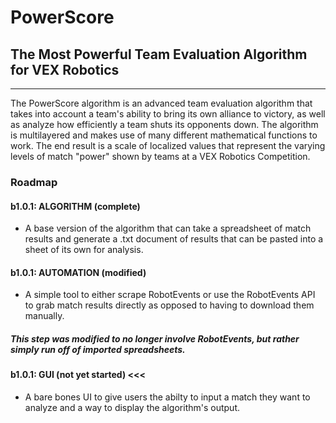 # PowerScore
## The Most Powerful Team Evaluation Algorithm for VEX Robotics

---
The PowerScore algorithm is an advanced team evaluation algorithm that takes into account a team's ability to bring its own alliance to victory, as well as analyze how efficiently a team shuts its opponents down. The algorithm is multilayered and makes use of many different mathematical functions to work. The end result is a scale of localized values that represent the varying levels of match "power" shown by teams at a VEX Robotics Competition.

### Roadmap
#### b1.0.1: ALGORITHM (complete)
- A base version of the algorithm that can take a spreadsheet of match results and generate a .txt document of results that can be pasted into a sheet of its own for analysis.

#### b1.0.1: AUTOMATION (modified)
- A simple tool to either scrape RobotEvents or use the RobotEvents API to grab match results directly as opposed to having to download them manually.
##### This step was modified to no longer involve RobotEvents, but rather simply run off of imported spreadsheets.

#### b1.0.1: GUI (not yet started) <<<
- A bare bones UI to give users the abilty to input a match they want to analyze and a way to display the algorithm's output.